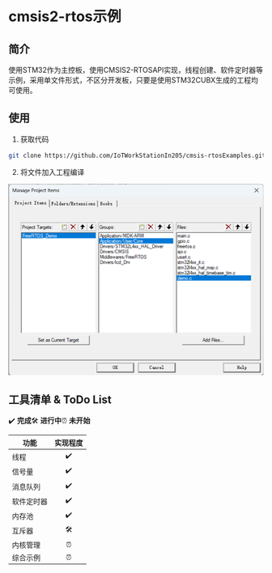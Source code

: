 # cmsis2-rtos示例

## 简介
使用STM32作为主控板，使用CMSIS2-RTOSAPI实现，线程创建、软件定时器等示例，采用单文件形式，不区分开发板，只要是使用STM32CUBX生成的工程均可使用。

## 使用

1. 获取代码

``` bash
git clone https://github.com/IoTWorkStationIn205/cmsis-rtosExamples.git
```

2. 将文件加入工程编译

![image-20230303005110254](./figures/image-20230303005036921.png)

## 工具清单 & ToDo List

✔️ **完成**🛠️ **进行中**⏰ **未开始**

|功能|实现程度|
|---|:---:|
|线程|✔️|
|信号量|✔️|
|消息队列|✔️|
|软件定时器|✔️|
|内存池|✔️|
|互斥器|🛠️|
|内核管理|⏰|
|综合示例|⏰|
